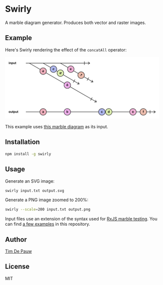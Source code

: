 # Swirly

A marble diagram generator. Produces both vector and raster images.

## Example

Here's Swirly rendering the effect of the `concatAll` operator:

![concatAll](examples/concatAll.png)

This example uses [this marble diagram](examples/concatAll.txt) as its input.

## Installation

```bash
npm install -g swirly
```

## Usage

Generate an SVG image:

```bash
swirly input.txt output.svg
```

Generate a PNG image zoomed to 200%:

```bash
swirly --scale=200 input.txt output.png
```

Input files use an extension of the syntax used for
[RxJS marble testing](https://github.com/ReactiveX/rxjs/blob/fc3d4264395d88887cae1df2de1b931964f3e684/docs_app/content/guide/testing/marble-testing.md).
You can find [a few examples](examples/) in this repository.

## Author

[Tim De Pauw](https://tmdpw.eu/)

## License

MIT
